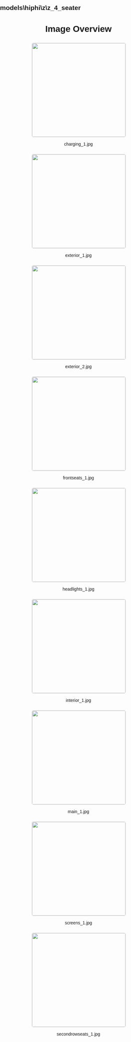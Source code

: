 ## models\hiphi\z\z_4_seater
<style>
    body {
        font-family: Arial, sans-serif;
        margin: 0;
        padding: 0;
    }
    .image-gallery {
        display: flex;
        flex-wrap: wrap;
        gap: 10px;
        justify-content: center;
        padding: 10px;
    }
    .image-gallery img {
        width: 300px;
        height: auto;
        border: 1px solid #ddd;
        border-radius: 5px;
    }
    .image-gallery div {
        flex: 1 1 calc(33.333% - 20px); /* Three images per row on large screens */
        max-width: 300px;
        text-align: center;
    }
    @media (max-width: 768px) {
        .image-gallery div {
            flex: 1 1 calc(50% - 20px); /* Two images per row on medium screens */
        }
    }
    @media (max-width: 480px) {
        .image-gallery div {
            flex: 1 1 100%; /* One image per row on small screens */
        }
    }
</style>
<h1 style ="text-align: center;"> Image Overview </h1> <div class="image-gallery">
<div>
<img src="https://media.evkx.net/multimedia/models/hiphi/z/z_4_seater/charging_1_st.jpg">
<p>charging_1.jpg</p>
</div>
<div>
<img src="https://media.evkx.net/multimedia/models/hiphi/z/z_4_seater/exterior_1_st.jpg">
<p>exterior_1.jpg</p>
</div>
<div>
<img src="https://media.evkx.net/multimedia/models/hiphi/z/z_4_seater/exterior_2_st.jpg">
<p>exterior_2.jpg</p>
</div>
<div>
<img src="https://media.evkx.net/multimedia/models/hiphi/z/z_4_seater/frontseats_1_st.jpg">
<p>frontseats_1.jpg</p>
</div>
<div>
<img src="https://media.evkx.net/multimedia/models/hiphi/z/z_4_seater/headlights_1_st.jpg">
<p>headlights_1.jpg</p>
</div>
<div>
<img src="https://media.evkx.net/multimedia/models/hiphi/z/z_4_seater/interior_1_st.jpg">
<p>interior_1.jpg</p>
</div>
<div>
<img src="https://media.evkx.net/multimedia/models/hiphi/z/z_4_seater/main_1_st.jpg">
<p>main_1.jpg</p>
</div>
<div>
<img src="https://media.evkx.net/multimedia/models/hiphi/z/z_4_seater/screens_1_st.jpg">
<p>screens_1.jpg</p>
</div>
<div>
<img src="https://media.evkx.net/multimedia/models/hiphi/z/z_4_seater/secondrowseats_1_st.jpg">
<p>secondrowseats_1.jpg</p>
</div>
</div>
